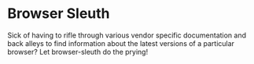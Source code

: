 # Browser Sleuth

Sick of having to rifle through various vendor specific documentation and back alleys to find information about the latest versions of a particular browser? Let browser-sleuth do the prying!